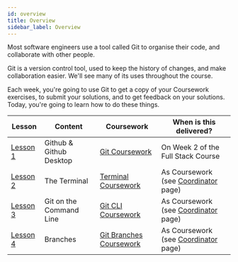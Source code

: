 ```yaml
---
id: overview
title: Overview
sidebar_label: Overview
---
```


Most software engineers use a tool called Git to organise their code, and collaborate with other people.

Git is a version control tool, used to keep the history of changes, and make collaboration easier. We'll see many of its uses throughout the course.

Each week, you're going to use Git to get a copy of your Coursework exercises, to submit your solutions, and to get feedback on your solutions. Today, you're going to learn how to do these things.



| Lesson                             | Content                 | Coursework                                     | When is this delivered?            |
| ---------------------------------- | ----------------------- | ---------------------------------------------- | ---------------------------------- |
| [Lesson 1](./desktop/lesson)       | Github & Github Desktop | [Git Coursework](./desktop/homework)           | On Week 2 of the Full Stack Course |
| [Lesson 2](./terminal/lesson)      | The Terminal            | [Terminal Coursework](./terminal/homework)     | As Coursework (see [Coordinator](../coordinator) page) |
| [Lesson 3](./cli/lesson)           | Git on the Command Line | [Git CLI Coursework](./cli/homework)           | As Coursework (see [Coordinator](../coordinator) page) |
| [Lesson 4](./branches/branches.md) | Branches                | [Git Branches Coursework](./branches/homework) | As Coursework (see [Coordinator](../coordinator) page) |
